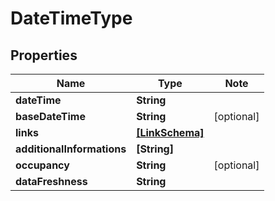 
# DateTimeType

## Properties

Name | Type | Note
---- | ---- | ----
**dateTime** | **String** | 
**baseDateTime** | **String** | [optional] 
**links** | [**[LinkSchema]**](LinkSchema.md) | 
**additionalInformations** | **[String]** | 
**occupancy** | **String** | [optional] 
**dataFreshness** | **String** | 

